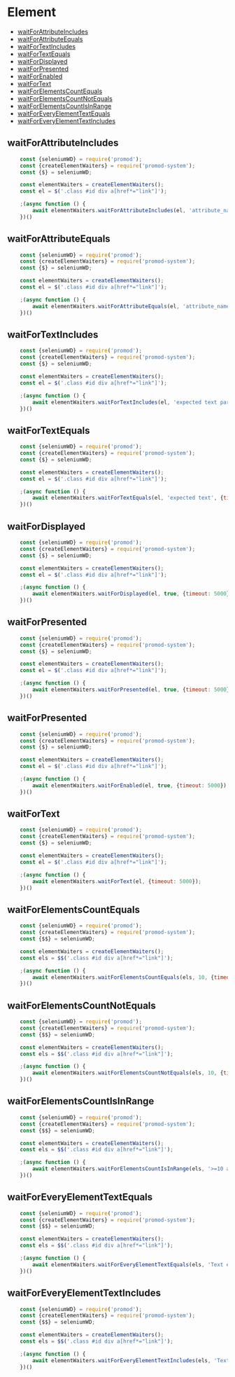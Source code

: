 # Element

- [waitForAttributeIncludes](#waitforattributeincludes)
- [waitForAttributeEquals](#waitforattributeequals)
- [waitForTextIncludes](#waitfortextincludes)
- [waitForTextEquals](#waitfortextequals)
- [waitForDisplayed](#waitfordisplayed)
- [waitForPresented](#waitforpresented)
- [waitForEnabled](#waitforenabled)
- [waitForText](#waitfortext)
- [waitForElementsCountEquals](#waitforelementscountequals)
- [waitForElementsCountNotEquals](#waitforelementscountnotequals)
- [waitForElementsCountIsInRange](#waitforelementscountisinrange)
- [waitForEveryElementTextEquals](#waitforeveryelementtextequals)
- [waitForEveryElementTextIncludes](#waitforeveryelementtextincludes)


## waitForAttributeIncludes
```js
	const {seleniumWD} = require('promod');
	const {createElementWaiters} = require('promod-system');
	const {$} = seleniumWD;

	const elementWaiters = createElementWaiters();
	const el = $('.class #id div a[href*="link"]');

	;(async function () {
		await elementWaiters.waitForAttributeIncludes(el, 'attribute_name', 'expected_value_part', {timeout: 5000});
	})()
```

## waitForAttributeEquals
```js
	const {seleniumWD} = require('promod');
	const {createElementWaiters} = require('promod-system');
	const {$} = seleniumWD;

	const elementWaiters = createElementWaiters();
	const el = $('.class #id div a[href*="link"]');

	;(async function () {
		await elementWaiters.waitForAttributeEquals(el, 'attribute_name', 'expected_value', {timeout: 5000});
	})()
```

## waitForTextIncludes
```js
	const {seleniumWD} = require('promod');
	const {createElementWaiters} = require('promod-system');
	const {$} = seleniumWD;

	const elementWaiters = createElementWaiters();
	const el = $('.class #id div a[href*="link"]');

	;(async function () {
		await elementWaiters.waitForTextIncludes(el, 'expected text part', {timeout: 5000});
	})()
```

## waitForTextEquals
```js
	const {seleniumWD} = require('promod');
	const {createElementWaiters} = require('promod-system');
	const {$} = seleniumWD;

	const elementWaiters = createElementWaiters();
	const el = $('.class #id div a[href*="link"]');

	;(async function () {
		await elementWaiters.waitForTextEquals(el, 'expected text', {timeout: 5000});
	})()
```

## waitForDisplayed
```js
	const {seleniumWD} = require('promod');
	const {createElementWaiters} = require('promod-system');
	const {$} = seleniumWD;

	const elementWaiters = createElementWaiters();
	const el = $('.class #id div a[href*="link"]');

	;(async function () {
		await elementWaiters.waitForDisplayed(el, true, {timeout: 5000});
	})()
```

## waitForPresented
```js
	const {seleniumWD} = require('promod');
	const {createElementWaiters} = require('promod-system');
	const {$} = seleniumWD;

	const elementWaiters = createElementWaiters();
	const el = $('.class #id div a[href*="link"]');

	;(async function () {
		await elementWaiters.waitForPresented(el, true, {timeout: 5000});
	})()
```

## waitForPresented
```js
	const {seleniumWD} = require('promod');
	const {createElementWaiters} = require('promod-system');
	const {$} = seleniumWD;

	const elementWaiters = createElementWaiters();
	const el = $('.class #id div a[href*="link"]');

	;(async function () {
		await elementWaiters.waitForEnabled(el, true, {timeout: 5000});
	})()
```

## waitForText
```js
	const {seleniumWD} = require('promod');
	const {createElementWaiters} = require('promod-system');
	const {$} = seleniumWD;

	const elementWaiters = createElementWaiters();
	const el = $('.class #id div a[href*="link"]');

	;(async function () {
		await elementWaiters.waitForText(el, {timeout: 5000});
	})()
```

## waitForElementsCountEquals
```js
	const {seleniumWD} = require('promod');
	const {createElementWaiters} = require('promod-system');
	const {$$} = seleniumWD;

	const elementWaiters = createElementWaiters();
	const els = $$('.class #id div a[href*="link"]');

	;(async function () {
		await elementWaiters.waitForElementsCountEquals(els, 10, {timeout: 5000});
	})()
```

## waitForElementsCountNotEquals
```js
	const {seleniumWD} = require('promod');
	const {createElementWaiters} = require('promod-system');
	const {$$} = seleniumWD;

	const elementWaiters = createElementWaiters();
	const els = $$('.class #id div a[href*="link"]');

	;(async function () {
		await elementWaiters.waitForElementsCountNotEquals(els, 10, {timeout: 5000});
	})()
```

## waitForElementsCountIsInRange
```js
	const {seleniumWD} = require('promod');
	const {createElementWaiters} = require('promod-system');
	const {$$} = seleniumWD;

	const elementWaiters = createElementWaiters();
	const els = $$('.class #id div a[href*="link"]');

	;(async function () {
		await elementWaiters.waitForElementsCountIsInRange(els, '>=10 and =<20', {timeout: 5000});
	})()
```

## waitForEveryElementTextEquals
```js
	const {seleniumWD} = require('promod');
	const {createElementWaiters} = require('promod-system');
	const {$$} = seleniumWD;

	const elementWaiters = createElementWaiters();
	const els = $$('.class #id div a[href*="link"]');

	;(async function () {
		await elementWaiters.waitForEveryElementTextEquals(els, 'Text equal', {timeout: 5000});
	})()
```

## waitForEveryElementTextIncludes
```js
	const {seleniumWD} = require('promod');
	const {createElementWaiters} = require('promod-system');
	const {$$} = seleniumWD;

	const elementWaiters = createElementWaiters();
	const els = $$('.class #id div a[href*="link"]');

	;(async function () {
		await elementWaiters.waitForEveryElementTextIncludes(els, 'Text part', {timeout: 5000});
	})()
```